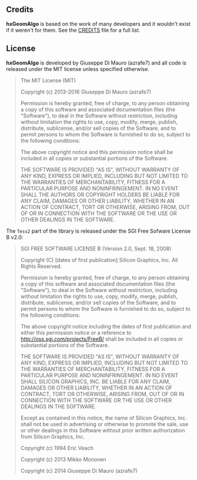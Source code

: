 ## Credits

**hxGeomAlgo** is based on the work of many developers and it wouldn't exist if it weren't for them. See the [CREDITS](CREDITS.md) file for a full list. 
 
## License

**hxGeomAlgo** is developed by Giuseppe Di Mauro (azrafe7) and all code is released under the MIT license unless specified otherwise.

> The MIT License (MIT)
> 
> Copyright (c) 2013-2016 Giuseppe Di Mauro (azrafe7)
> 
> Permission is hereby granted, free of charge, to any person obtaining a copy
> of this software and associated documentation files (the "Software"), to deal
> in the Software without restriction, including without limitation the rights
> to use, copy, modify, merge, publish, distribute, sublicense, and/or sell
> copies of the Software, and to permit persons to whom the Software is
> furnished to do so, subject to the following conditions:
> 
> The above copyright notice and this permission notice shall be included in all
> copies or substantial portions of the Software.
> 
> THE SOFTWARE IS PROVIDED "AS IS", WITHOUT WARRANTY OF ANY KIND, EXPRESS OR
> IMPLIED, INCLUDING BUT NOT LIMITED TO THE WARRANTIES OF MERCHANTABILITY,
> FITNESS FOR A PARTICULAR PURPOSE AND NONINFRINGEMENT. IN NO EVENT SHALL THE
> AUTHORS OR COPYRIGHT HOLDERS BE LIABLE FOR ANY CLAIM, DAMAGES OR OTHER
> LIABILITY, WHETHER IN AN ACTION OF CONTRACT, TORT OR OTHERWISE, ARISING FROM,
> OUT OF OR IN CONNECTION WITH THE SOFTWARE OR THE USE OR OTHER DEALINGS IN THE
> SOFTWARE.

The `Tess2` part of the library is released under the SGI Free Sofware License B v2.0:

> SGI FREE SOFTWARE LICENSE B (Version 2.0, Sept. 18, 2008) 
> 
> Copyright (C) [dates of first publication] Silicon Graphics, Inc.
> All Rights Reserved.
> 
> Permission is hereby granted, free of charge, to any person obtaining a copy
> of this software and associated documentation files (the "Software"), to deal
> in the Software without restriction, including without limitation the rights
> to use, copy, modify, merge, publish, distribute, sublicense, and/or sell copies
> of the Software, and to permit persons to whom the Software is furnished to do so,
> subject to the following conditions:
> 
> The above copyright notice including the dates of first publication and either this
> permission notice or a reference to http://oss.sgi.com/projects/FreeB/ shall be
> included in all copies or substantial portions of the Software. 
> 
> THE SOFTWARE IS PROVIDED "AS IS", WITHOUT WARRANTY OF ANY KIND, EXPRESS OR IMPLIED,
> INCLUDING BUT NOT LIMITED TO THE WARRANTIES OF MERCHANTABILITY, FITNESS FOR A
> PARTICULAR PURPOSE AND NONINFRINGEMENT. IN NO EVENT SHALL SILICON GRAPHICS, INC.
> BE LIABLE FOR ANY CLAIM, DAMAGES OR OTHER LIABILITY, WHETHER IN AN ACTION OF CONTRACT,
> TORT OR OTHERWISE, ARISING FROM, OUT OF OR IN CONNECTION WITH THE SOFTWARE OR THE USE
> OR OTHER DEALINGS IN THE SOFTWARE.
> 
> Except as contained in this notice, the name of Silicon Graphics, Inc. shall not
> be used in advertising or otherwise to promote the sale, use or other dealings in
> this Software without prior written authorization from Silicon Graphics, Inc.
> 
> Copyright (c) 1994 Eric Veach
> 
> Copyright (c) 2013 Mikko Mononen
> 
> Copyright (c) 2014 Giuseppe Di Mauro (azrafe7)